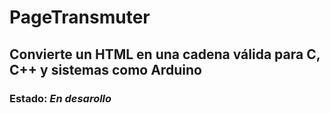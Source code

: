 # PageTransmuter
## Convierte un HTML en una cadena válida para C, C++ y sistemas como Arduino
### Estado: *En desarollo*
